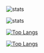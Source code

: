 ![stats](https://github-readme-stats.vercel.app/api?username=kuoann&theme=vue-dark&hide_border=true&include_all_commits=true&count_private=true&show_icons=true)

![stats](https://github-readme-streak-stats.herokuapp.com/?user=kuoann&theme=vue-dark&hide_border=true)

[![Top Langs](https://github-readme-stats.vercel.app/api/top-langs/?username=kuoann&layout=compact)](https://github.com/kuoann/github-readme-stats)

[![Top Langs](https://github-readme-stats.vercel.app/api/top-langs/?username=kuoann&layout=compact)](https://github.com/kuoann/github-readme-stats)
